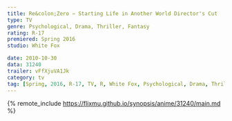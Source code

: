```yaml
---
title: Re&colon;Zero − Starting Life in Another World Director's Cut
type: TV
genre: Psychological, Drama, Thriller, Fantasy
rating: R-17
premiered: Spring 2016
studio: White Fox

date: 2010-10-30
data: 31240
trailer: vFfXjuVA1Jk
category: tv
tag: [Spring, 2016, R-17, TV, R, White Fox, Psychological, Drama, Thriller, Fantasy]
---
```

{% remote_include https://flixmu.github.io/synopsis/anime/31240/main.md %}

